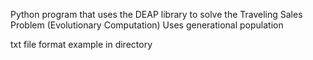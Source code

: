 Python program that uses the DEAP library to solve the Traveling Sales Problem
(Evolutionary Computation)
Uses generational population

txt file format example in directory
